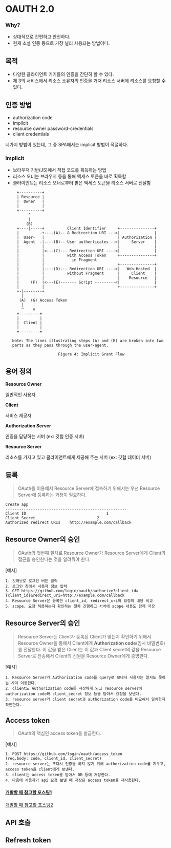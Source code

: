 # OAUTH 2.0

### Why?

- 상대적으로 간편하고 안전하다.
- 현재 소셜 인증 등으로 가장 널리 사용되는 방법이다.

## 목적

- 다양한 클라이언트 기기들의 인증을 간단히 할 수 있다.
- 제 3의 서비스에서 리소스 소유자의 인증을 거쳐 리소스 서버에 리소스를 요청할 수 있다.

## 인증 방법

- authorization code
- implicit
- resource owner password-credentials
- client credentials

네가지 방법이 있는데, 그 중 SPA에서는 implicit 방법이 적절하다.

### Implicit

- 브라우저 기반(JS)에서 직접 코드를 획득하는 방법
- 리소스 오너는 브라우저 등을 통해 액세스 토큰을 바로 획득함
- 클라이언트는 리소스 오너로부터 받은 액세스 토큰을 리소스 서버로 전달함

```
     +----------+
     | Resource |
     |  Owner   |
     |          |
     +----------+
          ^
          |
         (B)
     +----|-----+          Client Identifier     +---------------+
     |         -+----(A)-- & Redirection URI --->|               |
     |  User-   |                                | Authorization |
     |  Agent  -|----(B)-- User authenticates -->|     Server    |
     |          |                                |               |
     |          |<---(C)--- Redirection URI ----<|               |
     |          |          with Access Token     +---------------+
     |          |            in Fragment
     |          |                                +---------------+
     |          |----(D)--- Redirection URI ---->|   Web-Hosted  |
     |          |          without Fragment      |     Client    |
     |          |                                |    Resource   |
     |     (F)  |<---(E)------- Script ---------<|               |
     |          |                                +---------------+
     +-|--------+
       |    |
      (A)  (G) Access Token
       |    |
       ^    v
     +---------+
     |         |
     |  Client |
     |         |
     +---------+

   Note: The lines illustrating steps (A) and (B) are broken into two
   parts as they pass through the user-agent.

                       Figure 4: Implicit Grant Flow
```

## 용어 정의

**Resource Owner**

일반적인 사용자

**Client**

서비스 제공자

**Authorization Server**

인증을 담당하는 서버 (ex: 깃헙 인증 서버)

**Resource Server**

리소스를 가지고 있고 클라이언트에게 제공해 주는 서버 (ex: 깃헙 데이터 서버)

## 등록

> OAuth를 이용해서 Resource Server에 접속하기 위해서는 우선 Resource Server에 등록하는 과정이 필요하다.

```
Create app
-----------------------------------------------------
Client ID									1
Client Secret							2
Authorized redirect URIs	http://example.com/callback
```



## Resource Owner의 승인

> OAuth의 첫번째 절차로 Resource Owner가 Resource Server에게 Client의 접근을 승인한다는 것을 알려줘야 한다.

[예시]

```
1. 깃허브로 로그인 버튼 클릭
2. 로그인 창에서 사용자 정보 입력
3. GET https://github.com/login/oauth/authorize?client_id={client_id}&redirect_uri=http://example.com/callback
4. Resource Server은 등록한 client_id, redirect_uri와 요청의 내용 비교
5. scope, 요청 허용하는지 확인하는 절차 진행하고 서버에 scope 내용도 함께 저장
```



## Resource Server의 승인

> Resource Server는 Client가 등록된 Client가 맞는지 확인하기 위해서 Resource Owner을 통해서 Client에게 **Authorization code**(임시 비밀번호)를 전달한다. 이 값을 받은 Client는 이 값과 Client secret의 값을 Resource Server로 전송해서 Client의 신원을 Resource Owner에게 증명한다.

[예시]

```
1. Resource Server가 Authorization code를 query로 보내서 사용자는 알지도 못하는 사이 이동한다.
2. client도 Authorization code를 저장하게 되고 resource server에 authorization code와 client_secret 정보 등을 담아서 요청을 보낸다.
3. resource server가 client secret과 authorization code를 비교해서 일치한지 확인한다.
```



## Access token

> OAuth의 핵심인 access token을 발급한다.

[예시]

```
1. POST https://github.com/login/oauth/access_token
(req.body: code, client_id, client_secret)
2. resource server는 또다시 인증을 하지 않기 위해 authorization code를 지우고, access token을 client에게 보낸다.
3. client는 access token을 받아서 DB 등에 저장한다.
4. 다음에 사용자가 api 요청 보낼 때 저장된 access token을 재사용한다.
```



#### [개발할 때 참고할 포스팅1](https://devhyun.com/blog/post/15)

[개발할 때 참고할 포스팅2](https://velog.io/@hyunju-song/%EC%86%8C%EC%85%9C%EB%A1%9C%EA%B7%B8%EC%9D%B8%EA%B8%B0%EB%8A%A5%EA%B5%AC%ED%98%842Github-Social-Login-%EA%B5%AC%ED%98%84)

## API 호출

## Refresh token

